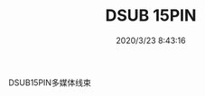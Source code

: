 ﻿---
layout: post 
title: DSUB 15PIN
tags: DB15
categories: wire-harness
overview: 
series: 
part_number: KR09
thumb_img: static/202003/275-thumb-20200323164415.jpg
image: static/202003/275-20200323164415.jpg
date: 2020/3/23 8:43:16
---


DSUB15PIN多媒体线束
